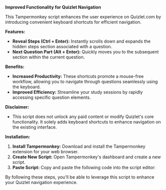 **Improved Functionality for Quizlet Navigation**

This Tampermonkey script enhances the user experience on Quizlet.com by introducing convenient keyboard shortcuts for efficient navigation.

**Features:**

- **Reveal Steps (Ctrl + Enter):** Instantly scrolls down and expands the hidden steps section associated with a question. 
- **Next Question Part (Alt + Enter):** Quickly moves you to the subsequent section within the current question.

**Benefits:**

- **Increased Productivity:** These shortcuts promote a mouse-free workflow, allowing you to navigate through questions seamlessly using the keyboard.
- **Improved Efficiency:** Streamline your study sessions by rapidly accessing specific question elements.

**Disclaimer:**

- This script does not unlock any paid content or modify Quizlet's core functionality. It solely adds keyboard shortcuts to enhance navigation on the existing interface.

**Installation:**

1. **Install Tampermonkey:** Download and install the Tampermonkey extension for your web browser.
2. **Create New Script:** Open Tampermonkey's dashboard and create a new script.
3. **Paste Script:** Copy and paste the following code into the script editor:

By following these steps, you'll be able to leverage this script to enhance your Quizlet navigation experience.
